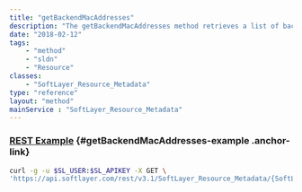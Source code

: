 ```yaml
---
title: "getBackendMacAddresses"
description: "The getBackendMacAddresses method retrieves a list of backend MAC addresses for the resource"
date: "2018-02-12"
tags:
    - "method"
    - "sldn"
    - "Resource"
classes:
    - "SoftLayer_Resource_Metadata"
type: "reference"
layout: "method"
mainService : "SoftLayer_Resource_Metadata"
---
```


### [REST Example](#getBackendMacAddresses-example) <a href="/article/rest/"><i class="fas fa-question"></i></a> {#getBackendMacAddresses-example .anchor-link} 
```bash
curl -g -u $SL_USER:$SL_APIKEY -X GET \
'https://api.softlayer.com/rest/v3.1/SoftLayer_Resource_Metadata/{SoftLayer_Resource_MetadataID}/getBackendMacAddresses'
```

